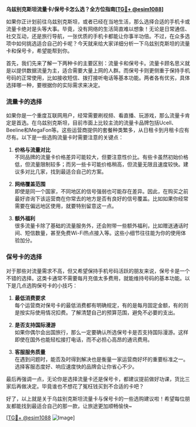 **乌兹别克斯坦流量卡/保号卡怎么选？全方位指南[[TG💪+ @esim1088](https://t.me/s/esim1088)]**

如果你正计划前往乌兹别克斯坦，或者已经在当地生活，那么选择合适的手机卡或流量卡绝对是头等大事。毕竟，没有网络的生活简直难以想象！无论是日常通信、社交互动，还是旅行导航，一张优质的手机卡都能让你事半功倍。不过，在众多选项中如何挑选适合自己的卡呢？今天就来给大家详细分析一下乌兹别克斯坦的流量卡和保号卡，希望能帮到你。

首先，我们先来了解一下两种卡的主要区别：流量卡和保号卡。流量卡顾名思义就是以提供数据流量为主，适合需要大量上网的人群。而保号卡则更侧重于保持手机号码的正常使用，比如接收短信、拨打接听电话等基本功能。两者各有优劣，具体选择哪一种，要根据你的实际需求来决定。

### 流量卡的选择

如果你是一个重度互联网用户，经常需要刷视频、看直播、玩游戏，那么流量卡肯定是首选。在乌兹别克斯坦，目前市面上比较主流的流量卡品牌包括Ucell、Beeline和MegaFon等。这些运营商提供的套餐种类繁多，从日租卡到月租卡应有尽有。以下是一些选购流量卡时需要注意的关键点：

1. **价格与流量对比**  
   不同品牌的流量卡价格差异可能较大，但要注意性价比。有些卡虽然初始价格低，但流量限制较多；而另一些卡可能价格稍高，但流量无限且速度较快。建议多对比几家，找到最适合自己的方案。

2. **网络覆盖范围**  
   即使是同一个国家，不同地区的信号强弱也可能存在差异。因此，在购买之前最好咨询下该运营商在你常去的地方是否有良好的信号覆盖。比如如果你经常需要在偏远地区使用，就要特别留意这一点。

3. **额外福利**  
   很多流量卡除了基础的流量服务外，还会附带一些额外福利，比如赠送通话时间、短信数量，甚至免费Wi-Fi热点接入等。这些小细节往往能为你的使用体验加分。

### 保号卡的选择

对于那些对流量需求不高，但又希望保持手机号码活跃的朋友来说，保号卡是一个不错的选择。这类卡通常不需要每月充值太多费用，就能维持号码的基本功能。以下是几点选购保号卡的小技巧：

1. **最低消费要求**  
   每个运营商对保号卡的最低消费都有明确规定，有的是每月固定金额，有的则是按实际使用情况扣费。了解清楚自己的预算范围，避免不必要的支出。

2. **是否支持国际漫游**  
   如果你偶尔会出国旅行，那么一定要确认所选保号卡是否支持国际漫游。这样即使在国外也能轻松接打电话，而不必担心高昂的通讯费用。

3. **客服服务质量**  
   在遇到问题时，能否及时得到解决也是衡量一家运营商好坏的重要标准之一。选择客服态度好、响应速度快的品牌会让你省心不少。

最后再强调一点，无论你是选择流量卡还是保号卡，都建议提前做好功课，货比三家后再做决定。毕竟谁也不想花了冤枉钱买到不合适的卡吧？

好了，以上就是关于乌兹别克斯坦流量卡与保号卡的一些选购建议啦！希望每位朋友都能找到最适合自己的那一款，让旅途更加顺畅愉快~  

[[TG💪+ @esim1088](https://t.me/s/esim1088) ![Image](https://i.postimg.cc/4NQfJmqS/Snipaste-2025-05-13-00-14-12.png)]